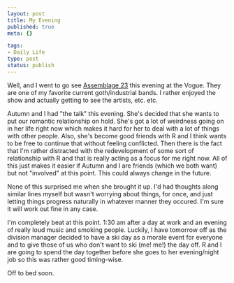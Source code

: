 ```yaml
--- 
layout: post
title: My Evening
published: true
meta: {}

tags: 
- Daily Life
type: post
status: publish
---
```

Well, and I went to go see <a href="http://www.synthetic.org/a23/">Assemblage 23</a> this evening at the Vogue. They are one of my favorite current goth/industrial bands. I rather enjoyed the show and actually getting to see the artists, etc. etc.

Autumn and I had "the talk" this evening. She's decided that she wants to put our romantic relationship on hold. She&apos;s got a lot of weirdness going on in her life right now which makes it hard for her to deal with a lot of things with other people. Also, she's become good friends with R and I think wants to be free to continue that without feeling conflicted. Then there is the fact that I'm rather distracted with the redevelopment of some sort of relationship with R and that is really acting as a focus for me right now. All of this just makes it easier if Autumn and I are friends (which we both want) but not "involved" at this point. This could always change in the future.

None of this surprised me when she brought it up. I'd had thoughts along similar lines myself but wasn't worrying about things, for once, and just letting things progress naturally in whatever manner they occured. I'm sure it will work out fine in any case.

I'm completely beat at this point. 1:30 am after a day at work and an evening of really loud music and smoking people. Luckily, I have tomorrow off as the division manager decided to have a ski day as a morale event for everyone and to give those of us who don't want to ski (me! me!) the day off. R and I are going to spend the day together before she goes to her evening/night job so this was rather good timing-wise.

Off to bed soon.
